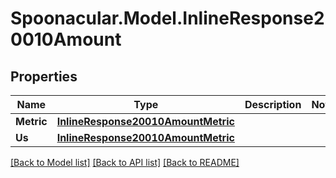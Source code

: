 # Spoonacular.Model.InlineResponse20010Amount

## Properties

Name | Type | Description | Notes
------------ | ------------- | ------------- | -------------
**Metric** | [**InlineResponse20010AmountMetric**](InlineResponse20010AmountMetric.md) |  | 
**Us** | [**InlineResponse20010AmountMetric**](InlineResponse20010AmountMetric.md) |  | 

[[Back to Model list]](../README.md#documentation-for-models) [[Back to API list]](../README.md#documentation-for-api-endpoints) [[Back to README]](../README.md)

